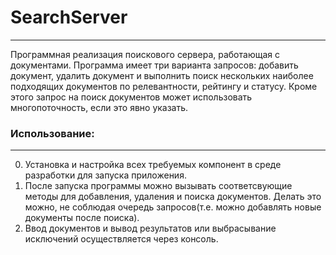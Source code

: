 # SearchServer
---
Программная реализация поискового сервера, работающая с документами. Программа имеет три варианта запросов: добавить документ, удалить документ и выполнить поиск нескольких наиболее подходящих документов по релевантности, рейтингу и статусу. Кроме этого запрос на поиск документов может использовать многопоточность, если это явно указать. 
### Использование:
---
0. Установка и настройка всех требуемых компонент в среде разработки для запуска приложения.
1. После запуска программы можно вызывать соответсвующие методы для добавления, удаления и поиска документов. Делать это можно, не соблюдая очередь запросов(т.е. можно добавлять новые документы после поиска).
2. Ввод документов и вывод результатов или выбрасывание исключений осуществляется через консоль. 
